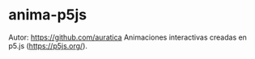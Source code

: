 # anima-p5js
Autor: https://github.com/auratica
Animaciones interactivas creadas en p5.js (https://p5js.org/).
